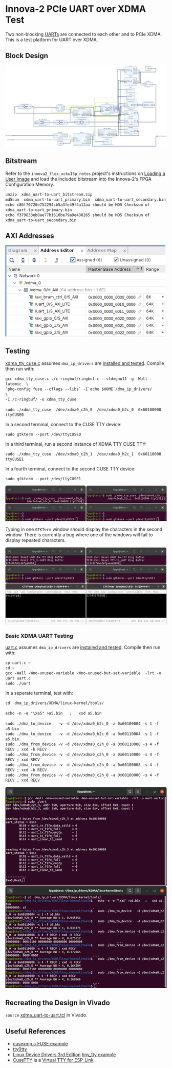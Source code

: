 # Innova-2 PCIe UART over XDMA Test

Two non-blocking [UARTs](https://github.com/eugene-tarassov/vivado-risc-v/raw/6c8d522c78bb17abce552fefe4f5cb0f7b8388ee/uart/uart.v) are connected to each other and to PCIe XDMA. This is a test platform for UART over XDMA.



## Block Design

![PCIe UART over XDMA Block Design](img/xdma_uart-to-uart_Diagram.png)



## Bitstream

Refer to the `innova2_flex_xcku15p_notes` project's instructions on [Loading a User Image](https://github.com/mwrnd/innova2_flex_xcku15p_notes/#loading-a-user-image) and load the included bitstream into the Innova-2's FPGA Configuration Memory.

```
unzip  xdma_uart-to-uart_bitstream.zip
md5sum  xdma_uart-to-uart_primary.bin  xdma_uart-to-uart_secondary.bin
echo c86f70720e752294cb5a3fe49f4a12aa should be MD5 Checksum of xdma_uart-to-uart_primary.bin
echo f379833eb8ae77b1610be79a9e438265 should be MD5 Checksum of xdma_uart-to-uart_secondary.bin
```



## AXI Addresses

![PCIe UART over XDMA Addresses](img/xdma_uart-to-uart_Addresses.png)



## Testing

[xdma_tty_cuse.c](xdma_tty_cuse.c) assumes `dma_ip_drivers` are [installed and tested](https://github.com/mwrnd/innova2_flex_xcku15p_notes#install-xilinx-pcie-dma-ip-drivers). Compile then run with:

```
gcc xdma_tty_cuse.c ./c-ringbuf/ringbuf.c --std=gnu11 -g -Wall -latomic  \
`pkg-config fuse --cflags --libs` -I`echo $HOME`/dma_ip_drivers/         \
-I./c-ringbuf/ -o xdma_tty_cuse

sudo ./xdma_tty_cuse  /dev/xdma0_c2h_0  /dev/xdma0_h2c_0  0x60100000 ttyCUSE0
```

In a second terminal, connect to the CUSE TTY device:
```
sudo gtkterm --port /dev/ttyCUSE0
```

In a third terminal, run a second instance of XDMA TTY CUSE TTY:
```
sudo ./xdma_tty_cuse  /dev/xdma0_c2h_1  /dev/xdma0_h2c_1  0x60110000 ttyCUSE1
```

In a fourth terminal, connect to the second CUSE TTY device:
```
sudo gtkterm --port /dev/ttyCUSE1
```

![XDMA TTY CUSE Loopback Test Commands](img/xdma_tty_cuse_loopback_test_commands.png)

Typing in one `GTKTerm` window should display the characters in the second window. There is currently a bug where one of the windows will fail to display repeated characters.

![XDMA TTY CUSE Loopback Test](img/xdma_tty_cuse_loopback_test.png)



### Basic XDMA UART Testing

[uart.c](uart.c) assumes `dma_ip_drivers` are [installed and tested](https://github.com/mwrnd/innova2_flex_xcku15p_notes#install-xilinx-pcie-dma-ip-drivers). Compile then run with:

```
cp uart.c ~
cd ~
gcc -Wall -Wno-unused-variable -Wno-unused-but-set-variable  -lrt -o uart uart.c
sudo ./uart
```


In a seperate terminal, test with:

```
cd  dma_ip_drivers/XDMA/linux-kernel/tools/

echo -n -e "\xa5" >a5.bin   ;   xxd a5.bin

sudo ./dma_to_device   -v -d /dev/xdma0_h2c_0 -a 0x60100004 -s 1 -f a5.bin
sudo ./dma_to_device   -v -d /dev/xdma0_h2c_0 -a 0x60110004 -s 1 -f a5.bin
sudo ./dma_from_device -v -d /dev/xdma0_c2h_0 -a 0x60110008 -s 4 -f RECV ; xxd -b RECV
sudo ./dma_from_device -v -d /dev/xdma0_c2h_0 -a 0x60110000 -s 4 -f RECV ; xxd RECV
sudo ./dma_from_device -v -d /dev/xdma0_c2h_0 -a 0x60100008 -s 4 -f RECV ; xxd -b RECV
sudo ./dma_from_device -v -d /dev/xdma0_c2h_0 -a 0x60100000 -s 4 -f RECV ; xxd RECV
```

![PCIe UART over XDMA Testing](img/xdma_uart-to-uart_testing.png)



## Recreating the Design in Vivado

`source` [xdma_uart-to-uart.tcl](xdma_uart-to-uart.tcl) in Vivado.




## Useful References

- [cusexmp.c FUSE example](https://github.com/libfuse/libfuse/blob/fuse-2.9.9/example/cusexmp.c)
- [tty0tty](https://github.com/lcgamboa/tty0tty)
- [Linux Device Drivers 3rd Edition](https://lwn.net/Kernel/LDD3/) [tiny_tty example](https://github.com/martinezjavier/ldd3/blob/master/tty/tiny_tty.c)
- [CuseTTY](https://bitbucket.org/hetii/cusetty/raw/8143a4472710ec90632d010c70e7ef8b87fe1181/cusetty.c) is a [Virtual TTY for ESP-Link](https://github.com/jeelabs/esp-link/issues/215)

